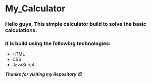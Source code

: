 # My_Calculator
### Hello guys, This simple calculator build to solve the basic calculations. 
### It is build using the following technologies:
  - HTML
  - CSS
  - JavaScript
  
  
***Thanks for visiting my Repository 😊***
